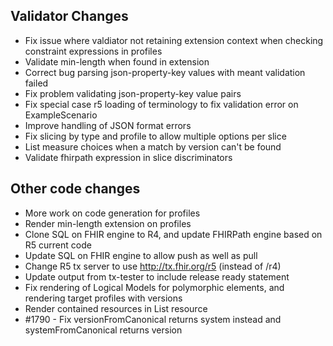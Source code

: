 ## Validator Changes

* Fix issue where valdiator not retaining extension context when checking constraint expressions in profiles
* Validate min-length when found in extension
* Correct bug parsing json-property-key values with meant validation failed
* Fix problem validating json-property-key value pairs
* Fix special case r5 loading of terminology to fix validation error on ExampleScenario
* Improve handling of JSON format errors
* Fix slicing by type and profile to allow multiple options per slice
* List measure choices when a match by version can't be found
* Validate fhirpath expression in slice discriminators

## Other code changes

* More work on code generation for profiles
* Render min-length extension on profiles
* Clone SQL on FHIR engine to R4, and update FHIRPath engine based on R5 current code
* Update SQL on FHIR engine to allow push as well as pull
* Change R5 tx server to use http://tx.fhir.org/r5 (instead of /r4)
* Update output from tx-tester to include release ready statement
* Fix rendering of Logical Models for polymorphic elements, and rendering target profiles with versions
* Render contained resources in List resource
* #1790 - Fix versionFromCanonical returns system instead and systemFromCanonical returns version

